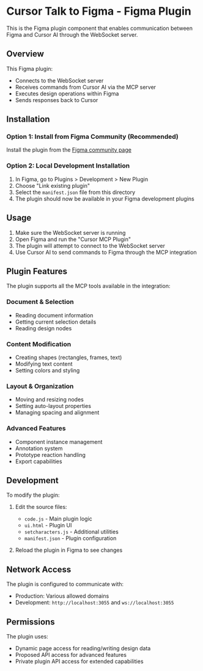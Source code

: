 # Cursor Talk to Figma - Figma Plugin

This is the Figma plugin component that enables communication between Figma and Cursor AI through the WebSocket server.

## Overview

This Figma plugin:
- Connects to the WebSocket server
- Receives commands from Cursor AI via the MCP server
- Executes design operations within Figma
- Sends responses back to Cursor

## Installation

### Option 1: Install from Figma Community (Recommended)
Install the plugin from the [Figma community page](https://www.figma.com/community/plugin/1485687494525374295/cursor-talk-to-figma-mcp-plugin)

### Option 2: Local Development Installation
1. In Figma, go to Plugins > Development > New Plugin
2. Choose "Link existing plugin"
3. Select the `manifest.json` file from this directory
4. The plugin should now be available in your Figma development plugins

## Usage

1. Make sure the WebSocket server is running
2. Open Figma and run the "Cursor MCP Plugin"
3. The plugin will attempt to connect to the WebSocket server
4. Use Cursor AI to send commands to Figma through the MCP integration

## Plugin Features

The plugin supports all the MCP tools available in the integration:

### Document & Selection
- Reading document information
- Getting current selection details
- Reading design nodes

### Content Modification
- Creating shapes (rectangles, frames, text)
- Modifying text content
- Setting colors and styling

### Layout & Organization
- Moving and resizing nodes
- Setting auto-layout properties
- Managing spacing and alignment

### Advanced Features
- Component instance management
- Annotation system
- Prototype reaction handling
- Export capabilities

## Development

To modify the plugin:

1. Edit the source files:
   - `code.js` - Main plugin logic
   - `ui.html` - Plugin UI
   - `setcharacters.js` - Additional utilities
   - `manifest.json` - Plugin configuration

2. Reload the plugin in Figma to see changes

## Network Access

The plugin is configured to communicate with:
- Production: Various allowed domains
- Development: `http://localhost:3055` and `ws://localhost:3055`

## Permissions

The plugin uses:
- Dynamic page access for reading/writing design data
- Proposed API access for advanced features
- Private plugin API access for extended capabilities
